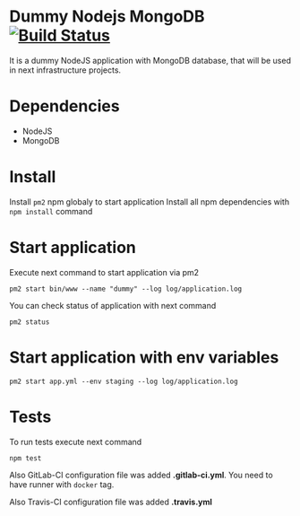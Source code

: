 # Dummy Nodejs MongoDB [![Build Status](https://travis-ci.com/ltblueberry/dummy-node-mongo.svg?branch=master)](https://travis-ci.com/ltblueberry/dummy-node-mongo)

It is a dummy NodeJS application with MongoDB database, that will be used in next infrastructure projects.

# Dependencies
* NodeJS
* MongoDB

# Install
Install `pm2` npm globaly to start application
Install all npm dependencies with `npm install` command

# Start application
Execute next command to start application via pm2
```
pm2 start bin/www --name "dummy" --log log/application.log
```

You can check status of application with next command
```
pm2 status
```

# Start application with env variables
```
pm2 start app.yml --env staging --log log/application.log
```

# Tests
To run tests execute next command
```
npm test
```

Also GitLab-CI configuration file was added **.gitlab-ci.yml**.
You need to have runner with `docker` tag.

Also Travis-CI configuration file was added **.travis.yml**
